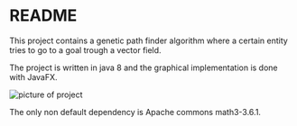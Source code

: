 # README #
This project contains a genetic path finder algorithm where a certain entity tries to go to a goal trough a vector field.

The project is written in java 8 and the graphical implementation is done with JavaFX.

![picture of project]("/ReadmePicture.png"?raw=true "Title" )

The only non default dependency is Apache commons math3-3.6.1.
	